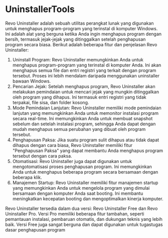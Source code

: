 # UninstallerTools
Revo Uninstaller adalah sebuah utilitas perangkat lunak yang
digunakan untuk menghapus program-program yang terinstal di
komputer Windows. Ini adalah alat yang berguna ketika Anda
ingin menghapus program dengan bersih, termasuk jejak-jejak
yang ditinggalkan setelah penghapusan program secara biasa.
Berikut adalah beberapa fitur dan penjelasan Revo Uninstaller:
1. Uninstall Program: Revo Uninstaller memungkinkan Anda untuk menghapus program-program
yang terinstal di komputer Anda. Ini akan menghapus semua file dan entri registri yang terkait
dengan program tersebut. Proses ini lebih mendalam daripada menggunakan uninstaller bawaan
Windows.
2. Pencarian Jejak: Setelah menghapus program, Revo Uninstaller akan melakukan pemindaian untuk
mencari jejak yang mungkin ditinggalkan oleh program yang dihapus. Ini termasuk entri registri
yang tidak terpakai, file sisa, dan folder kosong.
3. Mode Pemindaian Lanjutan: Revo Uninstaller memiliki mode pemindaian lanjutan yang
memungkinkan Anda untuk memonitor instalasi program secara real-time. Ini memungkinkan Anda
untuk membuat snapshot sebelum dan setelah instalasi program, sehingga Anda dapat dengan
mudah menghapus semua perubahan yang dibuat oleh program tersebut.
4. Penghapusan Paksa: Jika suatu program sulit dihapus atau tidak dapat dihapus dengan cara biasa,
Revo Uninstaller memiliki fitur "Penghapusan Paksa" yang dapat membantu Anda menghapus
program tersebut dengan cara paksa.
5. Otomatisasi: Revo Uninstaller juga dapat digunakan untuk mengotomatisasi proses penghapusan
program. Ini memungkinkan Anda untuk menghapus beberapa program secara bersamaan dengan
beberapa klik.
6. Manajemen Startup: Revo Uninstaller memiliki fitur manajemen startup yang memungkinkan Anda
untuk mengelola program yang dimulai bersamaan dengan komputer Anda saat booting. Ini
membantu meningkatkan kecepatan booting dan mengoptimalkan kinerja komputer.


Revo Uninstaller tersedia dalam dua versi: Revo Uninstaller Free dan Revo Uninstaller Pro.
Versi Pro memiliki beberapa fitur tambahan, seperti pemantauan instalasi, pembaruan otomatis, dan
dukungan teknis yang lebih baik. Versi Free juga sangat berguna dan dapat digunakan untuk tugastugas dasar penghapusan program
